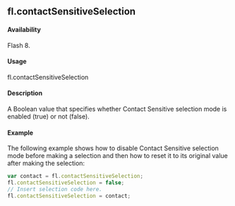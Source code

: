 ## fl.contactSensitiveSelection

#### Availability

Flash 8.

#### Usage

fl.contactSensitiveSelection

#### Description

A Boolean value that specifies whether Contact Sensitive selection mode is enabled (true) or not (false).

#### Example

The following example shows how to disable Contact Sensitive selection mode before making a selection and then how to reset it to its original value after making the selection:
```javascript
var contact = fl.contactSensitiveSelection;
fl.contactSensitiveSelection = false;
// Insert selection code here.
fl.contactSensitiveSelection = contact;

```